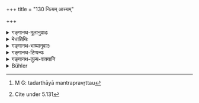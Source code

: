 +++
title = "130 नित्यम् आस्यम्"

+++

<details><summary>गङ्गानथ-मूलानुवादः</summary>

The mouth of women is always pure; as also the bird in the dropping of fruits; the calf is pure in causing the flow (of milk); and the dog is pure in the catching of deer—(128).
</details>

<details><summary>मेधातिथिः</summary>

सर्व**स्त्रीणाम्** **आस्यं शुचि** परिचुंबनादौ । "स्त्रियश् च रतिसंसर्गे" (वध् २८.८) इति स्मृत्यन्तरम् । रतिसंबन्धिनीष्व् एव न मातृभगिण्यादिषु । अत्र उच्छिष्टप्रतिषेधो ऽयं न मन्तव्यो योषितः । सत्य् अपि रतिसंबन्धित्वे "नाश्नीयाद् भार्यया सार्धम्" (म्ध् ४.४३) इति वचनान् न भुज्येतेति सिद्धं चतुर्थाध्याये । नित्यग्रहणान् न संयोगवेलायाम् एव, किं तर्हि तदर्थायाम् एव अप्रवृत्तौ[^२५९] ।


[^२५९]:
     M G: tadarthāyā mantrapravṛttau

- **शकुनिः फलपातने** । पक्षिमात्रवचने ऽपि शकुनिशब्दः काककङ्कादीनां विट्भुजा नेष्यते समाचारात् । पातनग्रहणाद् वृक्षस्थस्य फलस्यायं विधिः । 

- **प्रस्रवे** दुह्यमानाया गोर् **वत्सः** पयःप्रक्षरणार्थं स्तनेषु संश्लिष्यते । अथ वोच्यते "गावो मेध्या मुखाद् ऋते"[^२६०] इति वचनाद् अशुचित्वे प्राप्ते, तन्निवृत्त्यर्थं वचनम् अतस् तदीयास्यसंस्पर्शस्य । न तु **श्वा** शुचिः । **मृगं** तु यदाखेटकादौ गृह्णाति हन्तुं तदा **शुचिः** ॥ ५.१२८ ॥


[^२६०]:
     Cite under 5.131
</details>

<details><summary>गङ्गानथ-भाष्यानुवादः</summary>

The mouth of all women is ‘*pure*’— for the purposes of kissing &c.
‘Women during sexual intercourse etc.’—says another *Smṛti* -text. What
is said here applies only to such women with whom sexual intercourse is
possible, and not to the mother, sister and such women. This should not
be understood to be the denial of the impurity attaching to the mouth
until it is washed after food. Because even though the wife is a woman
with whom sexual intercourse is possible, yet it has been declared in
discourse IV that ‘one should not eat with his wife’.

The addition of the term ‘*always*’ implies that the mouth is pure, not
only at the time of the actual intercourse, but also during the acts
that lead up to it.

‘*The bird in the dropping of fruits*’.— Though the term “*śakuni*’,
‘*bird*’, denotes all kinds of birds, yet by usage, what is said here is
not applicable to the crow, the vulture or other such birds as feed upon
unclean things.

Since the text uses the term ‘*dropping*’, the present rule applies only
to fruits on the tree.

‘*In causing the flow*’.—*When* the cow is being milked, the calf is
made to touch the teats for the purpose of making the milk to flow; and
yet it has been declared that ‘cows are pure except in their mouths’; so
that the touch of the calf’s mouth might be regarded as a source of
impurity; it is with a view to preclude this notion that we have the
present text.

The dog itself is not pure; but it is to be regarded as pure when in the
course of hunting, it catches’the deer—(128).
</details>

<details><summary>गङ्गानथ-टिप्पन्यः</summary>

(Verse 130 of others.)

This verse is quoted in *Hemādri* (Śrāddha, p. 835);—in *Śuddhikaumudī*
(p. 355), which says the meaning is that the woman’s mouth is clean, for
the purpose of kissing;—and in *Kṛtyasārasamuccaya* (p. 84) which says
‘women’ means ‘one’s own wife’, and that ‘*prasrave*’ means ‘in drinking
the milk of the cow.’
</details>

<details><summary>गङ्गानथ-तुल्य-वाक्यानि</summary>

*Baudhāyana* (1.9, 2).—‘A calf is pure in making the milk flow; a bird
in the dropping of fruits, women at the time of dalliance and a dog in
catching a deer.’

*Sumantu* (Parāśaramādhava, p. 145).—‘Women, infants, mosquitoes, flies,
cats, rats, shadow, seats, beds, conveyances and water-particles are
always pure.’

*Bṛhaspati* (Parāśaramādhava, p. 145).—‘Of Brāhmaṇas, the feet are pure;
of goats and horses, the mouth; of cows, the hind-part is pure; of
women, the whole body.’

*Vaśiṣṭha* (28.8).—‘A calf is pure for the flowing of milk; a bird when
it causes a fruit to fall, women during dalliance, and a dog when it
catches a deer.’

*Uśanas* (Parāśaramādhava, p. 144).—‘The cow is pure at the hind-part,
the goat and other at the front; women are pure all over; but their
heart is impure.’

*Vaśiṣṭha* (3.45, 47).—‘Wild animals killed by dogs and fruits thrown by
birds, what has been spoilt by children and what has been handled by
women,...the Lord of Created Beings has declared these to be pure.’

*Viṣṇu* (23.49).—‘The mouth of the woman is always pure, a bird is pure
in the dropping of fruits; a sucking calf in the flowing of milk; and a
dog in the catching of deer.’

*Yājñavalkya* (1.187, 192-195).—‘The woman’s mouth is pure...... So is
the deer’s flesh dropped by dogs, Caṇḍālas, carnivorous animals and
others...... Sun’s rays, fire, goat, shadow, cow, horse, earth, air,
liquid particles and flies are pure for touching; and the calf is pure
in making the milk flow. The goat and the horse are pure in their mouth,
but not so the cow, nor the excretions from human bodies. Roads are
purified by the rays of the sun and the moon and by wind; particles
issuing from the mouth are pure, so also water dropped during sipping
water and the hairs of the moustache in the mouth.’

*Yama* (Aparārka, p. 274).—‘Seat, bed, conveyance, woman’s mouth,
blanket, and razor,—these and the sacrificial cups, the wise never
regard as defiled. The following are always pure to the touch:—cow,
horse, liquid particles, shadow, flies, locusts, parrots, goat,
elephant, martial umbrella, solar and lunar rays, earth, lire, dust,
air, water, curd, clarified butter, milk.’

*Śaṅkha* (Do.).—‘Smoke, fire and dust wafted by the wind, are pure.’

*Brahmapurāṇa* (Do.).—‘The mouth of one’s wife during.dalliance and of
the infant just born are pure.’

*Devala* (Do.).—‘Goats and horses arc pure in their mouth, cows are pure
in their hind-part, trees are pure when in flower; Brāhmaṇas are always
pure.’

*Śivadharmottara* (Do.).—‘Brāhmaṇa, cow, flies, perspiration, shadow,
lire, sun’s rays, dust, earth, air,—are pure in touching...... The
shadow cast by the Caṇḍāla and the out cast is never defiling to the
touch.’

*Paiṭhīnasi* (Parāśaramādhava, p. 145).—‘Woman’s mouth during
dalliance.’

*Parāśara* (7.35).—‘Unimpeded currents are never impure, nor dust raised
by the wind; women, old persons and children are never impure.’
</details>

<details><summary>Bühler</summary>

130	The mouth of a woman is always pure, likewise a bird when he causes a fruit to fall; a calf is pure on the flowing of the milk, and a dog when he catches a deer.
</details>
